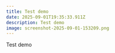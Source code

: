 ```yaml
---
title: Test demo
date: 2025-09-01T19:35:33.911Z
description: Test demo
image: screenshot-2025-09-01-153209.png
---
```

Test demo